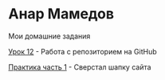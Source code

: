 

# Анар Мамедов
Мои домашние задания


[Урок 12](https://anarmamed.github.io/lesson_12/index.html) - Работа с репозиторием на GitHub

[Практика часть 1](https://github.com/anarmamed/anarmamed.github.io/tree/master/project) - Сверстал шапку сайта
